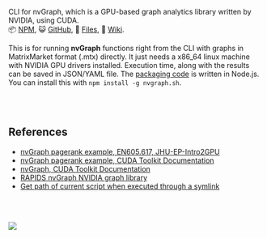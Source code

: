 CLI for nvGraph, which is a GPU-based graph analytics library written by
NVIDIA, using CUDA.<br>
:package: [NPM](https://www.npmjs.com/package/nvgraph.sh),
:smiley_cat: [GitHub](https://github.com/orgs/nodef/packages?repo_name=nvgraph.sh),
:scroll: [Files](https://unpkg.com/nvgraph.sh/),
:blue_book: [Wiki](https://github.com/nodef/nvgraph.sh/wiki/).

This is for running **nvGraph** functions right from the CLI with graphs in
MatrixMarket format (.mtx) directly. It just needs a x86_64 linux machine
with NVIDIA GPU drivers installed. Execution time, along with the results
can be saved in JSON/YAML file. The [packaging code] is written in Node.js.
You can install this with `npm install -g nvgraph.sh`.

<br>
<br>


## References

- [nvGraph pagerank example, EN605.617, JHU-EP-Intro2GPU](https://github.com/JHU-EP-Intro2GPU/EN605.617/blob/master/module9/nvgraph_examples/nvgraph_Pagerank.cpp)
- [nvGraph pagerank example, CUDA Toolkit Documentation](https://docs.nvidia.com/cuda/archive/10.0/nvgraph/index.html#nvgraph-pagerank-example)
- [nvGraph, CUDA Toolkit Documentation](https://docs.nvidia.com/cuda/archive/10.0/nvgraph/index.html#introduction)
- [RAPIDS nvGraph NVIDIA graph library](https://github.com/rapidsai/nvgraph)
- [Get path of current script when executed through a symlink](https://unix.stackexchange.com/a/17500/166668)

<br>
<br>

[![](https://img.youtube.com/vi/3s9psf01ldo/maxresdefault.jpg)](https://www.youtube.com/watch?v=3s9psf01ldo)

[packaging code]: https://github.com/nodef/nvgraph.sh
